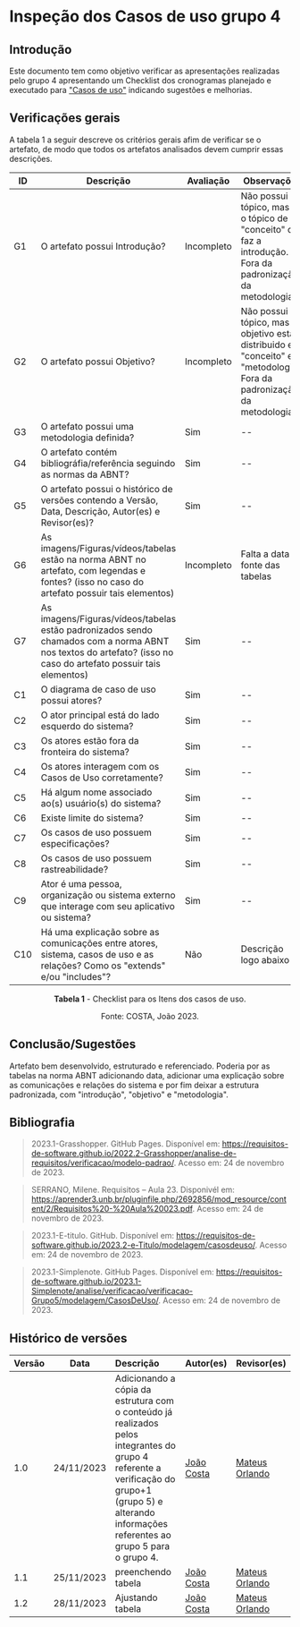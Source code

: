 # Inspeção dos Casos de uso grupo 4

## Introdução
Este documento tem como objetivo verificar as apresentações realizadas pelo grupo 4 apresentando um Checklist dos cronogramas planejado e executado para  ["Casos de uso"](https://requisitos-de-software.github.io/2023.2-e-Titulo/modelagem/casosdeuso/) indicando sugestões e melhorias.
## Verificações gerais
A tabela 1 a seguir descreve os critérios gerais afim de verificar se o artefato, de modo que todos os artefatos analisados devem cumprir essas descrições.

<center>

| ID | Descrição | Avaliação | Observações |
| ---| -------- | --------- | ------------ |
| G1  | O artefato possui Introdução? | Incompleto | Não possui o tópico, mas há o tópico de "conceito" que faz a introdução. Fora da padronização da metodologia. |
| G2  | O artefato possui Objetivo? | Incompleto | Não possui o tópico, mas o objetivo está distribuido em "conceito" e "metodologia". Fora da padronização da metodologia. |
| G3  | O artefato possui uma metodologia definida? | Sim | -- |
| G4  | O artefato contém bibliográfia/referência seguindo as normas da ABNT? | Sim | -- |
| G5  | O artefato possui o histórico de versões contendo a Versão, Data, Descrição, Autor(es) e Revisor(es)? | Sim | -- |
| G6  | As imagens/Figuras/vídeos/tabelas estão na norma ABNT no artefato, com legendas e fontes? (isso no caso do artefato possuir tais elementos) | Incompleto | Falta a data na fonte das tabelas |
| G7  | As imagens/Figuras/vídeos/tabelas estão padronizados sendo chamados com a norma ABNT nos textos do artefato? (isso no caso do artefato possuir tais elementos) | Sim | -- |
| C1 | O diagrama de caso de uso possui atores?| Sim | -- |
| C2 | O ator principal está do lado esquerdo do sistema? | Sim | -- |
| C3 | Os atores estão fora da fronteira do sistema? | Sim | -- |
| C4 | Os atores interagem com os Casos de Uso corretamente? | Sim | -- |
| C5 | Há algum nome associado ao(s) usuário(s) do sistema? | Sim | -- |
| C6 | Existe limite do sistema? | Sim | -- |
| C7 | Os casos de uso possuem especificações? | Sim | -- |
| C8 | Os casos de uso possuem rastreabilidade? | Sim | -- |
| C9 | Ator é uma pessoa, organização ou sistema externo que interage com seu aplicativo ou sistema? | Sim | -- |
| C10 | Há uma explicação sobre as comunicações entre atores, sistema, casos de uso e as relações? Como os "extends" e/ou "includes"? | Não | Descrição logo abaixo |

**Tabela 1** - Checklist para os Itens dos casos de uso.

Fonte: COSTA, João 2023.

</center>

## Conclusão/Sugestões
Artefato bem desenvolvido, estruturado e referenciado. Poderia por as tabelas na norma ABNT adicionando data, adicionar uma explicação sobre as comunicações e relações do sistema e por fim deixar a estrutura padronizada, com "introdução", "objetivo" e "metodologia".

## Bibliografia

> 2023.1-Grasshopper. GitHub Pages. Disponível em: https://requisitos-de-software.github.io/2022.2-Grasshopper/analise-de-requisitos/verificacao/modelo-padrao/. Acesso em: 24 de novembro de 2023.

> SERRANO, Milene. Requisitos – Aula 23. Disponivél em: https://aprender3.unb.br/pluginfile.php/2692856/mod_resource/content/2/Requisitos%20-%20Aula%20023.pdf. Acesso em: 24 de novembro de 2023.

> 2023.1-E-titulo. GitHub. Disponível em: https://requisitos-de-software.github.io/2023.2-e-Titulo/modelagem/casosdeuso/. Acesso em: 24 de novembro de 2023.

> 2023.1-Simplenote. GitHub Pages. Disponível em: https://requisitos-de-software.github.io/2023.1-Simplenote/analise/verificacao/verificacao-Grupo5/modelagem/CasosDeUso/. Acesso em: 24 de novembro de 2023.

## Histórico de versões
| Versão | Data       | Descrição                   | Autor(es)     | Revisor(es) |
|--------|------------|:-----------------------------|---------------|-------------|
| 1.0    | 24/11/2023 | Adicionando a cópia da estrutura com o conteúdo já realizados pelos integrantes do grupo 4 referente a verificação do grupo+1 (grupo 5) e alterando informações referentes ao grupo 5 para o grupo 4. |  [João Costa](https://github.com/jvcostta)   |  [Mateus Orlando](https://github.com/MateusPy) |
| 1.1    | 25/11/2023 | preenchendo tabela |  [João Costa](https://github.com/jvcostta)   |  [Mateus Orlando](https://github.com/MateusPy) |
| 1.2    | 28/11/2023 | Ajustando tabela |  [João Costa](https://github.com/jvcostta)   |  [Mateus Orlando](https://github.com/MateusPy) |
